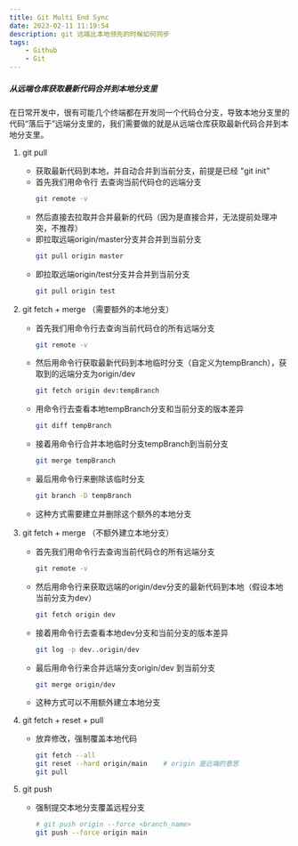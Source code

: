 ```yaml
---
title: Git Multi End Sync
date: 2023-02-11 11:19:54
description: git 远端比本地领先的时候如何同步
tags:
    - Github
    - Git
---
```


##### 从远端仓库获取最新代码合并到本地分支里

在日常开发中，很有可能几个终端都在开发同一个代码仓分支，导致本地分支里的代码“落后于”远端分支里的，我们需要做的就是从远端仓库获取最新代码合并到本地分支里。

1. git pull

    - 获取最新代码到本地，并自动合并到当前分支，前提是已经 "git init"  
    - 首先我们用命令行  去查询当前代码仓的远端分支  
        ```bash
        git remote -v
        ``` 
    - 然后直接去拉取并合并最新的代码（因为是直接合并，无法提前处理冲突，不推荐） 
    - 即拉取远端origin/master分支并合并到当前分支
        ```bash
        git pull origin master
        ```
    - 即拉取远端origin/test分支并合并到当前分支
        ```bash
        git pull origin test
        ```

2. git fetch + merge （需要额外的本地分支）

    - 首先我们用命令行去查询当前代码仓的所有远端分支
        ```bash
        git remote -v
        ```
    - 然后用命令行获取最新代码到本地临时分支（自定义为tempBranch），获取到的远端分支为origin/dev
    
	    ```bash
	    git fetch origin dev:tempBranch
	    ```
    - 用命令行去查看本地tempBranch分支和当前分支的版本差异
        ```bash
        git diff tempBranch
        ```
    - 接着用命令行合并本地临时分支tempBranch到当前分支
        ```bash
        git merge tempBranch
        ``` 
    - 最后用命令行来删除该临时分支
        ```bash
        git branch -D tempBranch
        ```
    - 这种方式需要建立并删除这个额外的本地分支

3. git fetch + merge （不额外建立本地分支）

    - 首先我们用命令行去查询当前代码仓的所有远端分支
        ```bash
        git remote -v
        ```
    - 然后用命令行来获取远端的origin/dev分支的最新代码到本地（假设本地当前分支为dev）  
        ```bash
        git fetch origin dev
        ```
    - 接着用命令行去查看本地dev分支和当前分支的版本差异
        ```bash
        git log -p dev..origin/dev
        ```
    - 最后用命令行来合并远端分支origin/dev 到当前分支
        ```bash
        git merge origin/dev
        ```
    - 这种方式可以不用额外建立本地分支


4. git fetch + reset + pull

    - 放弃修改，强制覆盖本地代码
    
        ```bash
        git fetch --all
        git reset --hard origin/main    # origin 是远端的意思
        git pull
        ```
        
        
5. git push

    - 强制提交本地分支覆盖远程分支
    
        ```bash
        # git push origin --force <branch_name>
        git push --force origin main
        ```


